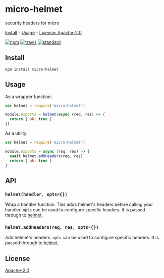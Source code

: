 # micro-helmet

security headers for micro

[Install](#install) - [Usage](#usage) - [License: Apache-2.0](#license)

[![npm][npm-image]][npm-url]
[![travis][travis-image]][travis-url]
[![standard][standard-image]][standard-url]

[npm-image]: https://img.shields.io/npm/v/micro-helmet.svg?style=flat-square
[npm-url]: https://www.npmjs.com/package/micro-helmet
[travis-image]: https://img.shields.io/travis/com/goto-bus-stop/micro-helmet.svg?style=flat-square
[travis-url]: https://travis-ci.com/goto-bus-stop/micro-helmet
[standard-image]: https://img.shields.io/badge/code%20style-standard-brightgreen.svg?style=flat-square
[standard-url]: http://npm.im/standard

## Install

```
npm install micro-helmet
```

## Usage

As a wrapper function:

```js
var helmet = require('micro-helmet')

module.exports = helmet(async (req, res) => {
  return { ok: true }
})
```

As a utility:

```js
var helmet = require('micro-helmet')

module.exports = async (req, res) => {
  await helmet.addHeaders(req, res)
  return { ok: true }
}
```

## API

### `helmet(handler, opts={})`

Wrap a handler function. This adds helmet's headers before calling your handler.
`opts` can be used to configure specific headers. It is passed through to [helmet](https://github.com/helmetjs/helmet#how-it-works).

### `helmet.addHeaders(req, res, opts={})`

Add helmet's headers.
`opts` can be used to configure specific headers. It is passed through to [helmet](https://github.com/helmetjs/helmet#how-it-works).

## License

[Apache-2.0](LICENSE.md)

